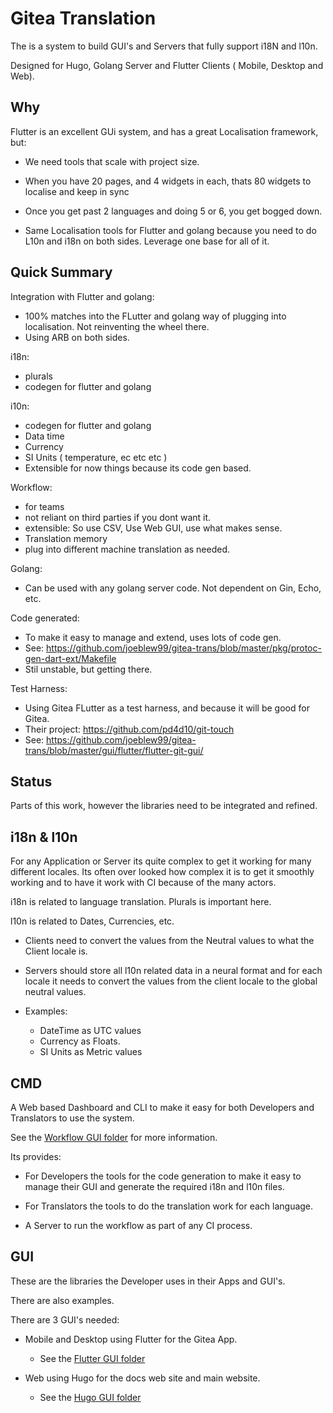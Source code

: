 # Gitea Translation


The is a system to build GUI's and Servers that fully support i18N and l10n.

Designed for Hugo, Golang Server and Flutter Clients ( Mobile, Desktop and Web).

## Why


Flutter is an excellent GUi system, and has a great Localisation framework, but:

- We need tools that scale with project size. 

- When you have 20 pages, and 4 widgets in each, thats 80 widgets to localise and keep in sync

- Once you get past 2 languages and doing 5 or 6, you get bogged down. 

- Same Localisation tools for Flutter and golang because you need to do L10n and i18n on both sides. Leverage one base for all of it.


## Quick Summary


Integration with Flutter and golang:

- 100% matches into the FLutter and golang way of plugging into localisation. Not reinventing the wheel there.
- Using ARB on both sides.

i18n:

- plurals 
- codegen for flutter and golang

i10n:

- codegen for flutter and golang
- Data time
- Currency
- SI Units ( temperature, ec etc etc )
- Extensible for now things because its code gen based.

Workflow:

- for teams
- not reliant on third parties if you dont want it.
- extensible: So use CSV, Use Web GUI, use what makes sense. 
- Translation memory
- plug into different machine translation as needed.

Golang:

- Can be used with any golang server code. Not dependent on Gin, Echo, etc.

Code generated:

- To make it easy to manage and extend, uses lots of code gen.
- See: https://github.com/joeblew99/gitea-trans/blob/master/pkg/protoc-gen-dart-ext/Makefile
- Stil unstable, but getting there.

Test Harness:

- Using Gitea FLutter as a test harness, and because it will be good for Gitea.
- Their project: https://github.com/pd4d10/git-touch
- See: https://github.com/joeblew99/gitea-trans/blob/master/gui/flutter/flutter-git-gui/

## Status

Parts of this work, however the libraries need to be integrated and refined.

## i18n & l10n

For any Application or Server its quite complex to get it working for many different locales. Its often over looked how complex it is to get it smoothly working and to have it work with CI because of the many actors.

i18n is related to language translation. Plurals is important here.


l10n is related to Dates, Currencies, etc.

- Clients need to convert the values from the Neutral values to what the Client locale is.

- Servers should store all l10n related data in a neural format and for each locale it needs to convert the values from the client locale to the global neutral values.

- Examples:

	- DateTime as UTC values
	- Currency as Floats.
	- SI Units as Metric values


## CMD

A Web based Dashboard and CLI to make it easy for both Developers and Translators to use the system.

See the [Workflow GUI folder](/cmd/workflow/) for more information.

Its provides:

- For Developers the tools for the code generation to make it easy to manage their GUI and generate the required i18n and l10n files.

- For Translators the tools to do the translation work for each language.

- A Server to run the workflow as part of any CI process.


## GUI

These are the libraries the Developer uses in their Apps and GUI's.

There are also examples.

There are 3 GUI's needed:

- Mobile and Desktop using Flutter for the Gitea App.
	- See the [Flutter GUI folder](/gui/flutter/)

- Web using Hugo for the docs web site and main website.
	- See the [Hugo GUI folder](/gui/hugo/)
